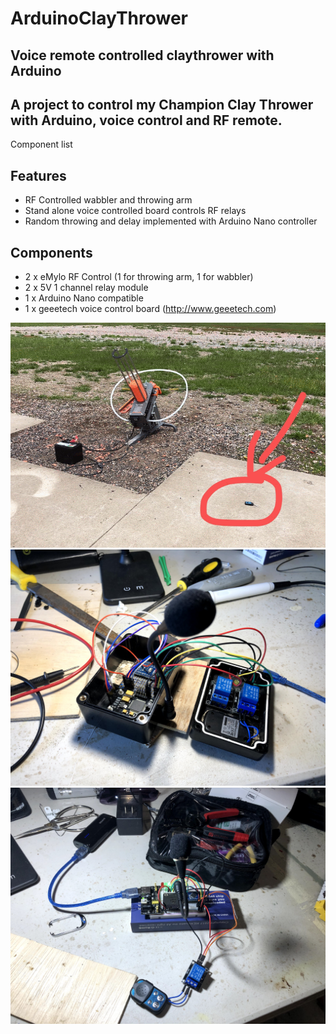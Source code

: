 # ArduinoClayThrower
## Voice remote controlled claythrower with Arduino

## A project to control my Champion Clay Thrower with Arduino, voice control and RF remote.
Component list

## Features
 - RF Controlled wabbler and throwing arm
 - Stand alone voice controlled board controls RF relays
 - Random throwing and delay implemented with Arduino Nano controller

## Components
 - 2 x eMylo RF Control (1 for throwing arm, 1 for wabbler)
 - 2 x 5V 1 channel relay module
 - 1 x Arduino Nano compatible
 - 1 x geeetech voice control board (http://www.geeetech.com)


![demo](https://github.com/yanqiangyu/ArduinoClayThrower/blob/main/animation.gif?raw=true)
![demo](https://github.com/yanqiangyu/ArduinoClayThrower/blob/main/packaging.jpg?raw=true)
![demo](https://github.com/yanqiangyu/ArduinoClayThrower/blob/main/breadboard.jpg?raw=true)
